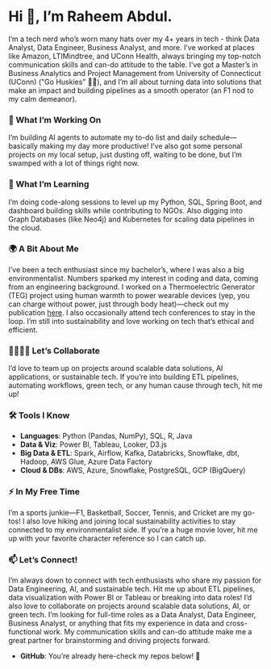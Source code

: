 
<!--
## Hi there 👋
**rheemb/rheemb** is a ✨ _special_ ✨ repository because its `README.md` (this file) appears on your GitHub profile.

Here are some ideas to get you started:

- 🔭 I’m currently working on ...
- 🌱 I’m currently learning ...
- 👯 I’m looking to collaborate on ...
- 🤔 I’m looking for help with ...
- 💬 Ask me about ...
- 📫 How to reach me: ...
- 😄 Pronouns: ...
- ⚡ Fun fact: ...
-->

# Hi 👋, I’m Raheem Abdul.
I’m a tech nerd who’s worn many hats over my 4+ years in tech - think Data Analyst, Data Engineer, Business Analyst, and more. I’ve worked at places like Amazon, LTIMindtree, and UConn Health, always bringing my top-notch communication skills and can-do attitude to the table. I’ve got a Master’s in Business Analytics and Project Management from University of Connecticut (UConn) ("Go Huskies" 🐺🐾), and I’m all about turning data into solutions that make an impact and building pipelines as a smooth operator (an F1 nod to my calm demeanor).

### 🔭 What I’m Working On
I’m building AI agents to automate my to-do list and daily schedule—basically making my day more productive! I’ve also got some personal projects on my local setup, just dusting off, waiting to be done, but I’m swamped with a lot of things right now.

### 🌱 What I’m Learning
I’m doing code-along sessions to level up my Python, SQL, Spring Boot, and dashboard building skills while contributing to NGOs. Also digging into Graph Databases (like Neo4j) and Kubernetes for scaling data pipelines in the cloud.

### 🌍 A Bit About Me
I’ve been a tech enthusiast since my bachelor’s, where I was also a big environmentalist. Numbers sparked my interest in coding and data, coming from an engineering background. I worked on a Thermoelectric Generator (TEG) project using human warmth to power wearable devices (yep, you can charge without power, just through body heat)—check out my publication [here](https://www.academia.edu/38185187/Wireless_Charge_of_Wearable_device_Using_HUmanwarmth_pdf). I also occasionally attend tech conferences to stay in the loop. I’m still into sustainability and love working on tech that’s ethical and efficient.

### 🫱🏼‍🫲🏼 Let’s Collaborate
I’d love to team up on projects around scalable data solutions, AI applications, or sustainable tech. If you’re into building ETL pipelines, automating workflows, green tech, or any human cause through tech, hit me up!

### 🛠️ Tools I Know
- **Languages**: Python (Pandas, NumPy), SQL, R, Java  
- **Data & Viz**: Power BI, Tableau, Looker, D3.js  
- **Big Data & ETL**: Spark, Airflow, Kafka, Databricks, Snowflake, dbt, Hadoop, AWS Glue, Azure Data Factory  
- **Cloud & DBs**: AWS, Azure, Snowflake, PostgreSQL, GCP (BigQuery)  

### ⚡ In My Free Time
I’m a sports junkie—F1, Basketball, Soccer, Tennis, and Cricket are my go-tos! I also love hiking and joining local sustainability activities to stay connected to my environmentalist side. If you’re a huge movie lover, hit me up with your favorite character reference so I can catch up.

### 📫 Let’s Connect!
I’m always down to connect with tech enthusiasts who share my passion for Data Engineering, AI, and sustainable tech. Hit me up about ETL pipelines, data visualization with Power BI or Tableau or breaking into data roles! I’d also love to collaborate on projects around scalable data solutions, AI, or green tech. I’m looking for full-time roles as a Data Analyst, Data Engineer, Business Analyst, or anything that fits my experience in data and cross-functional work. My communication skills and can-do attitude make me a great partner for brainstorming and driving projects forward.  
<!-- - **LinkedIn**: [linkedin](https://linkedin.com/in/raheem-abdul)  -->
- **GitHub**: You’re already here-check my repos below! 🐙  


[Drop me a line if you want to chat about data, green tech, or the latest F1 race—I’m always up for a good talk! 😄]::

